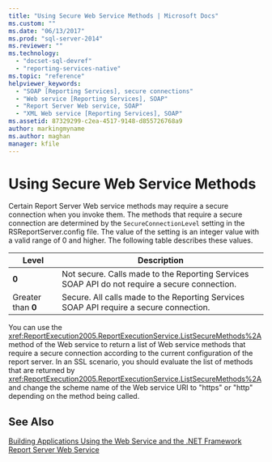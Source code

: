 ```yaml
---
title: "Using Secure Web Service Methods | Microsoft Docs"
ms.custom: ""
ms.date: "06/13/2017"
ms.prod: "sql-server-2014"
ms.reviewer: ""
ms.technology: 
  - "docset-sql-devref"
  - "reporting-services-native"
ms.topic: "reference"
helpviewer_keywords: 
  - "SOAP [Reporting Services], secure connections"
  - "Web service [Reporting Services], SOAP"
  - "Report Server Web service, SOAP"
  - "XML Web service [Reporting Services], SOAP"
ms.assetid: 87329299-c2ea-4517-9148-d855726768a9
author: markingmyname
ms.author: maghan
manager: kfile
---
```

# Using Secure Web Service Methods
  Certain Report Server Web service methods may require a secure connection when you invoke them. The methods that require a secure connection are determined by the `SecureConnectionLevel` setting in the RSReportServer.config file. The value of the setting is an integer value with a valid range of 0 and higher. The following table describes these values.  
  
|Level|Description|  
|-----------|-----------------|  
|**0**|Not secure. Calls made to the Reporting Services SOAP API do not require a secure connection.|  
|Greater than **0**|Secure. All calls made to the Reporting Services SOAP API require a secure connection.|  
  
 You can use the <xref:ReportExecution2005.ReportExecutionService.ListSecureMethods%2A> method of the Web service to return a list of Web service methods that require a secure connection according to the current configuration of the report server. In an SSL scenario, you should evaluate the list of methods that are returned by <xref:ReportExecution2005.ReportExecutionService.ListSecureMethods%2A> and change the scheme name of the Web service URI to "https" or "http" depending on the method being called.  
  
## See Also  
 [Building Applications Using the Web Service and the .NET Framework](building-applications-using-the-web-service-and-the-net-framework.md)   
 [Report Server Web Service](../report-server-web-service.md)  
  
  
